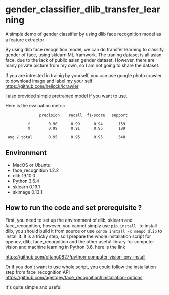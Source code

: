 # gender_classifier_dlib_transfer_learning
A simple demo of gender classifier by using dlib face recognition model as a feature extractor

By using dlib face recognition model, we can do transfer learning to classify gender of face, using sklearn ML framwork.
The traning dataset is all asian face, due to the lack of public asian gender dataset.
However, there are many private picture from my own, so I am not going to share the dataset.

If you are intrested in trainig by yourself, you can use google photo crawler to download image and label my your self
https://github.com/hellock/icrawler

I also provided simple pretrained model if you want to use.


Here is the evaluation metric


                   precision    recall  f1-score   support

              f        0.90      0.99      0.94       159
              m        0.99      0.91      0.95       189

     avg / total       0.95      0.95      0.95       348

## Environment 
* MacOS or Ubuntu
* face_recognition 1.2.2
* dlib 19.10.0
* Python 3.6.4
* sklearn 0.19.1
* skimage 0.13.1

## How to run the code and set prerequisite ?
First, you need to set up the environment of dlib, sklearn and face_recognition, however, you cannot simply use ```pip install ``` to install dlib, you should build it from source or use ```conda install -c menpo dlib``` to install it. It is a tricky step, so I prepare the whole installation script for opencv, dlib, face_recognition and the other useful library for computer vision and machine learning in Python 3.6, here is the link

https://github.com/cftang0827/python-computer-vision-env_install

Or if you don't want to use whole script, you could follow the installation step from face_recognition API
https://github.com/ageitgey/face_recognition#installation-options

It's quite simple and useful
